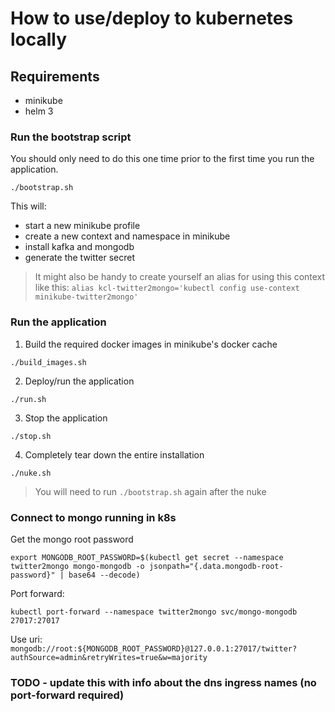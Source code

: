 # How to use/deploy to kubernetes locally
## Requirements
 * minikube   
 * helm 3

### Run the bootstrap script
You should only need to do this one time prior to the first time you run the application.
```shell
./bootstrap.sh
```
This will:
 * start a new minikube profile
 * create a new context and namespace in minikube
 * install kafka and mongodb
 * generate the twitter secret
> It might also be handy to create yourself an alias for using this context like this:
> `alias kcl-twitter2mongo='kubectl config use-context minikube-twitter2mongo'`

### Run the application
1. Build the required docker images in minikube's docker cache
```shell
./build_images.sh
```
2. Deploy/run the application
```shell
./run.sh
```
3. Stop the application
```shell
./stop.sh
```
4. Completely tear down the entire installation
```shell
./nuke.sh
```
> You will need to run `./bootstrap.sh` again after the nuke

### Connect to mongo running in k8s
Get the mongo root password
```shell
export MONGODB_ROOT_PASSWORD=$(kubectl get secret --namespace twitter2mongo mongo-mongodb -o jsonpath="{.data.mongodb-root-password}" | base64 --decode)
```

Port forward:
```shell
kubectl port-forward --namespace twitter2mongo svc/mongo-mongodb 27017:27017
```

Use uri: `mongodb://root:${MONGODB_ROOT_PASSWORD}@127.0.0.1:27017/twitter?authSource=admin&retryWrites=true&w=majority`

### TODO - update this with info about the dns ingress names (no port-forward required) 


